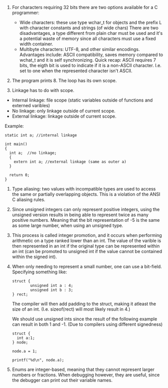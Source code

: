 1.  For characters requiring 32 bits there are two options available for a C
    programmer:
    * Wide characters:  these use type wchar_t for objects and the prefix L with
                        character constants and strings (of wide chars)
                        There are two disadvantages, a type different from plain
                        char must be used and it's a potential waste of memory
                        since all characters must use a fixed width container.
    * Multibyte characters: UTF-8, and other similar encodings. Advantages
                            include: ASCII compatibility, saves memory compared
                            to wchat_t and it is self synchronizing. Quick
                            recap: ASCII requires 7 bits, the eigth bit is used
                            to indicate if it is a non-ASCII character. I.e. set
                            to one when the represented character isn't ASCII.

1.  The program prints 8. The loop has its own scope.

1.  Linkage has to do with scope.
  * Internal linkage: file scope (static variables outside of functions and
                      externed varibles)
  * No linkage: only linkage outside of current scope.
  * External linkage: linkage outside of current scope.

  Example:
  ```
  static int a; //internal linkage

  int main()
  {
    int a;  //no linkage;
    {
      extern int a; //external linkage (same as outer a)
    }

    return 0;
  }
  ```
1.  Type aliasing: two values with incompatible types are used to access the
    same or partially overlapping objects. This is a violation of the ANSI C
    aliasing rules.

1.  Since unsigned integers can only represent positive integers, using the
    unsigned version results in being able to represent twice as many positive
    numbers. Meaning that the bit representation of -5 is the same as some large
    number, when using an unsigned type.

1.  This process is called integer promotion, and it occurs when performing
    arithmetic on a type ranked lower than an int. The value of the varible
    is then represented in an int if the original type can be represented within
    an int (can be promoted to unsigned int if the value cannot be contained
    within the signed int).

1.  When only needing to represent a small number, one can use a bit-field.
    Specifying something like:
    ```
    struct {
            unsigned int a : 4;
            unsigned int b : 3;
    } rect;
    ```

    The compiler will then add padding to the struct, making it atleast the size
    of an int. (I.e. sizeof(rect) will most likely result in 4.)

    We should use unsigned ints since the result of the following example can
    result in both 1 and -1. (Due to compilers using different signedness)
    ```
    struct {
      int a:1;
    } node;
    
    node.a = 1;

    printf("%d\n", node.a);
    ```

1.  Enums are integer-based, meaning that they cannot represent larger numbers
    or fractions. When debugging however, they are useful, since the debugger
    can print out their variable names.

